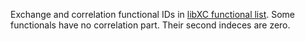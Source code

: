 Exchange and correlation functional IDs in [libXC functional list](https://www.tddft.org/programs/libxc/functionals/). Some functionals have no correlation part. Their second indeces are zero.
